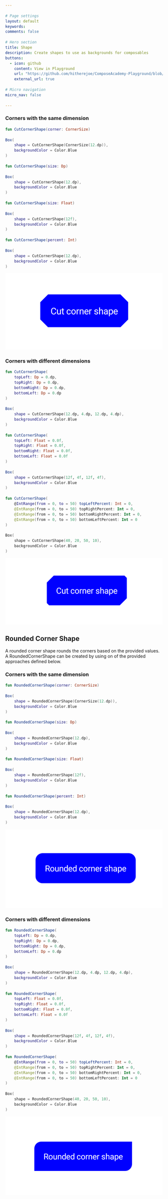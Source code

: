 ```yaml
---

# Page settings
layout: default
keywords:
comments: false

# Hero section
title: Shape
description: Create shapes to use as backgrounds for composables
buttons:
  - icon: github
    content: View in Playground
    url: "https://github.com/hitherejoe/ComposeAcademy-Playground/blob/master/app/src/main/java/co/joebirch/composeplayground/foundation/shape.kt"
    external_url: true

# Micro navigation
micro_nav: false

---
```


### Corners with the same dimension

```kotlin
fun CutCornerShape(corner: CornerSize)

Box(
    shape = CutCornerShape(CornerSize(12.dp)),
    backgroundColor = Color.Blue
)

fun CutCornerShape(size: Dp)

Box(
    shape = CutCornerShape(12.dp),
    backgroundColor = Color.Blue
)

fun CutCornerShape(size: Float)

Box(
    shape = CutCornerShape(12f),
    backgroundColor = Color.Blue
)

fun CutCornerShape(percent: Int)

Box(
    shape = CutCornerShape(12.dp),
    backgroundColor = Color.Blue
)
```

![Cut Corner Shape](/academy/foundation/media/cut_corner_shape.png)

### Corners with different dimensions

```kotlin
fun CutCornerShape(
    topLeft: Dp = 0.dp,
    topRight: Dp = 0.dp,
    bottomRight: Dp = 0.dp,
    bottomLeft: Dp = 0.dp
)

Box(
    shape = CutCornerShape(12.dp, 4.dp, 12.dp, 4.dp),
    backgroundColor = Color.Blue
)

fun CutCornerShape(
    topLeft: Float = 0.0f,
    topRight: Float = 0.0f,
    bottomRight: Float = 0.0f,
    bottomLeft: Float = 0.0f
)

Box(
    shape = CutCornerShape(12f, 4f, 12f, 4f),
    backgroundColor = Color.Blue
)

fun CutCornerShape(
    @IntRange(from = 0, to = 50) topLeftPercent: Int = 0,
    @IntRange(from = 0, to = 50) topRightPercent: Int = 0,
    @IntRange(from = 0, to = 50) bottomRightPercent: Int = 0,
    @IntRange(from = 0, to = 50) bottomLeftPercent: Int = 0
)

Box(
    shape = CutCornerShape(40, 20, 50, 10),
    backgroundColor = Color.Blue
)
```

![Cut Corner Shape](/academy/foundation/media/cut_corner_shape_dimensions.png)

## Rounded Corner Shape

A rounded corner shape rounds the corners based on the provided values. A RoundedCornerShape can be created by using on of the provided approaches defined below. 

### Corners with the same dimension

```kotlin
fun RoundedCornerShape(corner: CornerSize)

Box(
    shape = RoundedCornerShape(CornerSize(12.dp)),
    backgroundColor = Color.Blue
)

fun RoundedCornerShape(size: Dp)

Box(
    shape = RoundedCornerShape(12.dp),
    backgroundColor = Color.Blue
)

fun RoundedCornerShape(size: Float)

Box(
    shape = RoundedCornerShape(12f),
    backgroundColor = Color.Blue
)

fun RoundedCornerShape(percent: Int)

Box(
    shape = RoundedCornerShape(12.dp),
    backgroundColor = Color.Blue
)
```

![Rounded Corner Shape](/academy/foundation/media/rounded_corner_shape.png)

### Corners with different dimensions

```kotlin
fun RoundedCornerShape(
    topLeft: Dp = 0.dp,
    topRight: Dp = 0.dp,
    bottomRight: Dp = 0.dp,
    bottomLeft: Dp = 0.dp
)

Box(
    shape = RoundedCornerShape(12.dp, 4.dp, 12.dp, 4.dp),
    backgroundColor = Color.Blue
)

fun RoundedCornerShape(
    topLeft: Float = 0.0f,
    topRight: Float = 0.0f,
    bottomRight: Float = 0.0f,
    bottomLeft: Float = 0.0f
)

Box(
    shape = RoundedCornerShape(12f, 4f, 12f, 4f),
    backgroundColor = Color.Blue
)

fun RoundedCornerShape(
    @IntRange(from = 0, to = 50) topLeftPercent: Int = 0,
    @IntRange(from = 0, to = 50) topRightPercent: Int = 0,
    @IntRange(from = 0, to = 50) bottomRightPercent: Int = 0,
    @IntRange(from = 0, to = 50) bottomLeftPercent: Int = 0
)

Box(
    shape = RoundedCornerShape(40, 20, 50, 10),
    backgroundColor = Color.Blue
)
```

![Rounded Corner Shape](/academy/foundation/media/rounded_corner_shape_dimensions.png)


